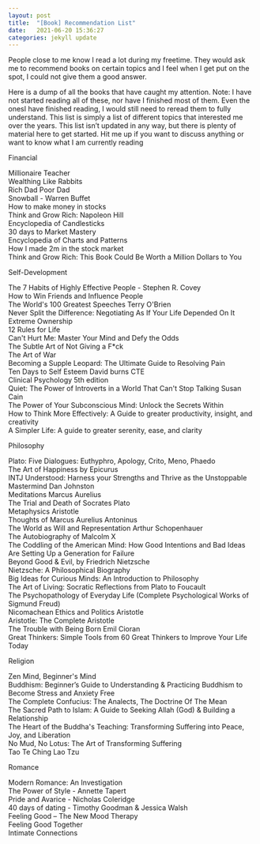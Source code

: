 ```yaml
---
layout: post
title:  "[Book] Recommendation List"
date:   2021-06-20 15:36:27
categories: jekyll update
---
```



People close to me know I read a lot during my freetime. They would ask me to recommend books on certain topics and I feel when I get put on the spot, I could not give them a good answer.

Here is a dump of all the books that have caught my attention. Note: I have not started reading all of these, nor have I finished most of them. Even the onesI have finished reading, I would still need to reread them to fully understand. This list is simply a list of different topics that interested me over the years. This list isn’t updated in any way, but there is plenty of material here to get started. Hit me up if you want to discuss anything or want to know what I am currently reading



Financial

<p>
Millionaire Teacher <br>
Wealthing Like Rabbits <br>
Rich Dad Poor Dad <br>
Snowball - Warren Buffet<br>
How to make money in stocks<br>
Think and Grow Rich: Napoleon Hill<br>
Encyclopedia of Candlesticks<br>
30 days to Market Mastery<br>
Encyclopedia of Charts and Patterns<br>
How I made 2m in the stock market<br>
Think and Grow Rich: This Book Could Be Worth a Million Dollars to You<br>
</p>

Self-Development

<p>
The 7 Habits of Highly Effective People  - Stephen R. Covey <br>
How to Win Friends and Influence People<br>
The World's 100 Greatest Speeches  Terry O'Brien <br>
Never Split the Difference: Negotiating As If Your Life Depended On It<br>
Extreme Ownership<br>
12 Rules for Life<br>
Can't Hurt Me: Master Your Mind and Defy the Odds <br>
The Subtle Art of Not Giving a F*ck<br>
The Art of War<br>
Becoming a Supple Leopard: The Ultimate Guide to Resolving Pain<br>
Ten Days to Self Esteem David burns CTE<br>
Clinical Psychology 5th edition<br>
Quiet: The Power of Introverts in a World That Can't Stop Talking Susan Cain<br>
The Power of Your Subconscious Mind: Unlock the Secrets Within<br>
How to Think More Effectively: A Guide to greater productivity, insight, and creativity<br>
A Simpler Life: A guide to greater serenity, ease, and clarity<br>
</p>

Philosophy

<p>
Plato: Five Dialogues: Euthyphro, Apology, Crito, Meno, Phaedo  <br>
The Art of Happiness by Epicurus  <br>
INTJ Understood: Harness your Strengths and Thrive as the Unstoppable Mastermind Dan Johnston <br>
Meditations Marcus Aurelius <br>
The Trial and Death of Socrates Plato  <br>
Metaphysics  Aristotle <br>
Thoughts of Marcus Aurelius Antoninus  <br>
The World as Will and Representation Arthur Schopenhauer <br>
The Autobiography of Malcolm X <br>
The Coddling of the American Mind: How Good Intentions and Bad Ideas Are Setting Up a Generation for Failure <br>
Beyond Good & Evil, by Friedrich Nietzsche <br>
Nietzsche: A Philosophical Biography <br>
Big Ideas for Curious Minds: An Introduction to Philosophy  <br>
The Art of Living: Socratic Reflections from Plato to Foucault <br>
The Psychopathology of Everyday Life (Complete Psychological Works of Sigmund Freud) <br>
Nicomachean Ethics and Politics Aristotle <br>
Aristotle: The Complete Aristotle <br>
The Trouble with Being Born  Emil Cioran <br>
Great Thinkers: Simple Tools from 60 Great Thinkers to Improve Your Life Today <br>
</p>

Religion

<p>
Zen Mind, Beginner's Mind<br>
Buddhism: Beginner’s Guide to Understanding & Practicing Buddhism to Become Stress and Anxiety Free<br>
The Complete Confucius: The Analects, The Doctrine Of The Mean<br>
The Sacred Path to Islam: A Guide to Seeking Allah (God) & Building a Relationship<br>
The Heart of the Buddha's Teaching: Transforming Suffering into Peace, Joy, and Liberation<br>
No Mud, No Lotus: The Art of Transforming Suffering<br>
Tao Te Ching  Lao Tzu<br>
</p>

Romance

<p>
Modern Romance: An Investigation<br>
The Power of Style - Annette Tapert<br>
Pride and Avarice - Nicholas Coleridge<br>
40 days of dating - Timothy Goodman & Jessica Walsh<br>
Feeling Good – The New Mood Therapy<br>
Feeling Good Together<br>
Intimate Connections<br>
</p>
